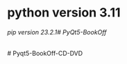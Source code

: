 # python version 3.11
###### pip version 23.2.1#   P y Q t 5 - B o o k O f f  
 #   P y q t 5 - B o o k O f f - C D - D V D  
 
